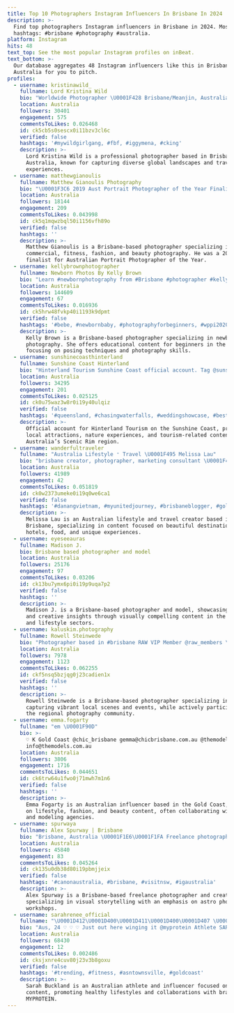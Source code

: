```yaml
---
title: Top 10 Photographers Instagram Influencers In Brisbane In 2024
description: >-
  Find top photographers Instagram influencers in Brisbane in 2024. Most popular
  hashtags: #brisbane #photography #australia.
platform: Instagram
hits: 48
text_top: See the most popular Instagram profiles on inBeat.
text_bottom: >-
  Our database aggregates 48 Instagram influencers like this in Brisbane,
  Australia for you to pitch.
profiles:
  - username: kristinawild_
    fullname: Lord Kristina Wild
    bio: "Worldwide Photographer \U0001F428 Brisbane/Meanjin, Australian. G'day \U0001F498 2021, I hope I can fly. TOUR DATES below for availabilities\U0001F525 \U0001F440#kristinawild"
    location: Australia
    followers: 30401
    engagement: 575
    commentsToLikes: 0.026468
    id: ck5cb5s0sescx0i11bzv3cl6c
    verified: false
    hashtags: '#mywildgirlgang, #fbf, #iggymena, #cking'
    description: >-
      Lord Kristina Wild is a professional photographer based in Brisbane,
      Australia, known for capturing diverse global landscapes and travel
      experiences.
  - username: matthewgianoulis
    fullname: Matthew Gianoulis Photography
    bio: "\U0001F3C6 2019 Aust Portrait Photographer of the Year Finalist \U0001F1E6\U0001F1FA Aust Photographer - \U0001F4CDBrisbane \U0001F4F8 Commercial, fitness, fashion, beauty \U0001F468\U0001F3FB‍\U0001F3A8 @musclenation"
    location: Australia
    followers: 18144
    engagement: 209
    commentsToLikes: 0.043998
    id: ck5q1mqwzbql50i1156vfh89o
    verified: false
    hashtags: ''
    description: >-
      Matthew Gianoulis is a Brisbane-based photographer specializing in
      commercial, fitness, fashion, and beauty photography. He was a 2019
      finalist for Australian Portrait Photographer of the Year.
  - username: kellybrownphotographer
    fullname: Newborn Photos By Kelly Brown
    bio: "Learn #newbornphotography from #Brisbane #photographer #kellybrown @newbornposingdotcom @riseawards \U0001F447Start Learning\U0001F447"
    location: Australia
    followers: 144609
    engagement: 67
    commentsToLikes: 0.016936
    id: ck5hrw48fvkp40i1193k9dpmt
    verified: false
    hashtags: '#bebe, #newbornbaby, #photographyforbeginners, #wppi2020'
    description: >-
      Kelly Brown is a Brisbane-based photographer specializing in newborn
      photography. She offers educational content for beginners in the field,
      focusing on posing techniques and photography skills.
  - username: sunshinecoasthinterland
    fullname: Sunshine Coast Hinterland
    bio: "Hinterland Tourism Sunshine Coast official account. Tag @sunshinecoasthinterland or #sunshinecoasthinterland to give us permission to repost\U0001F343☀️\U0001F428"
    location: Australia
    followers: 34295
    engagement: 201
    commentsToLikes: 0.025125
    id: ck0u75waz3w8r0i19y40ulqiz
    verified: false
    hashtags: '#queensland, #chasingwaterfalls, #weddingshowcase, #bestview'
    description: >-
      Official account for Hinterland Tourism on the Sunshine Coast, promoting
      local attractions, nature experiences, and tourism-related content in
      Australia’s Scenic Rim region.
  - username: wanderfultraveler
    fullname: "Australia Lifestyle ⁺ Travel \U0001F495 Melissa Lau"
    bio: "brisbane creator, photographer, marketing consultant \U0001F48C mgmt@wanderfultraveler.com pretty places • hotels • food • experiences"
    location: Australia
    followers: 41989
    engagement: 42
    commentsToLikes: 0.051819
    id: ck0w2373umeke0i19q0we6ca1
    verified: false
    hashtags: '#danangvietnam, #myunitedjourney, #brisbaneblogger, #goldenbridgevietnam'
    description: >-
      Melissa Lau is an Australian lifestyle and travel creator based in
      Brisbane, specializing in content focused on beautiful destinations,
      hotels, food, and unique experiences.
  - username: eyeseeauras
    fullname: Madison J.
    bio: Brisbane based photographer and model
    location: Australia
    followers: 25176
    engagement: 97
    commentsToLikes: 0.03206
    id: ck13bu7ymx6pi0i19p9uqa7p2
    verified: false
    hashtags: ''
    description: >-
      Madison J. is a Brisbane-based photographer and model, showcasing her work
      and creative insights through visually compelling content in the fashion
      and lifestyle sectors.
  - username: kaluskim.photography
    fullname: Rowell Steinwede
    bio: "Photographer based in #brisbane RAW VIP Member @raw_members \U0001F170️ @justshootqueensland Ⓜ️ @igers.sunshinecoast Ⓜ️ @signatureshots"
    location: Australia
    followers: 7978
    engagement: 1123
    commentsToLikes: 0.062255
    id: ckf5nsq5bzjqg0j23cadien1x
    verified: false
    hashtags: ''
    description: >-
      Rowell Steinwede is a Brisbane-based photographer specializing in
      capturing vibrant local scenes and events, while actively participating in
      the regional photography community.
  - username: emma.fogarty
    fullname: "em \U0001F90D"
    bio: >-
      ♡ K Gold Coast @chic_brisbane gemma@chicbrisbane.com.au @themodelsau
      info@themodels.com.au
    location: Australia
    followers: 3806
    engagement: 1716
    commentsToLikes: 0.044651
    id: ck6trw64u1fwo0j71mwh7m1n6
    verified: false
    hashtags: ''
    description: >-
      Emma Fogarty is an Australian influencer based in the Gold Coast, focusing
      on lifestyle, fashion, and beauty content, often collaborating with brands
      and modeling agencies.
  - username: spurwaya
    fullname: Alex Spurway | Brisbane
    bio: "Brisbane, Australia \U0001F1E6\U0001F1FA Freelance photographer + creator \U0001F4F7 Supported by @canonaustralia info@spurwaya.com \U0001F4E9 Astro workshop \U0001F447\U0001F3FC"
    location: Australia
    followers: 45840
    engagement: 83
    commentsToLikes: 0.045264
    id: ck135u0db38d80i19pbmjjeix
    verified: false
    hashtags: '#canonaustralia, #brisbane, #visitnsw, #igaustralia'
    description: >-
      Alex Spurway is a Brisbane-based freelance photographer and creator,
      specializing in visual storytelling with an emphasis on astro photography
      workshops.
  - username: sarahrenee_official
    fullname: "\U0001D412\U0001D400\U0001D411\U0001D400\U0001D407 \U0001D401\U0001D414\U0001D402\U0001D40A\U0001D40B\U0001D400\U0001D40D\U0001D403"
    bio: "Aus, 24 ♡ ︎♡ ︎♡ Just out here winging it @myprotein Athlete SARAHB °*• ❀ •*° Collab \U0001F4E7 Sarahbuckland96@gmail.com"
    location: Australia
    followers: 68430
    engagement: 12
    commentsToLikes: 0.002486
    id: cksjxnre4cuv80j23v3b8goxu
    verified: false
    hashtags: '#trending, #fitness, #asntownsville, #goldcoast'
    description: >-
      Sarah Buckland is an Australian athlete and influencer focused on fitness
      content, promoting healthy lifestyles and collaborations with brands like
      MYPROTEIN.
---
```



